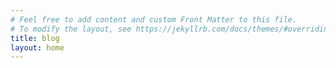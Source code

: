 ```yaml
---
# Feel free to add content and custom Front Matter to this file.
# To modify the layout, see https://jekyllrb.com/docs/themes/#overriding-theme-defaults
title: blog
layout: home
---
```

